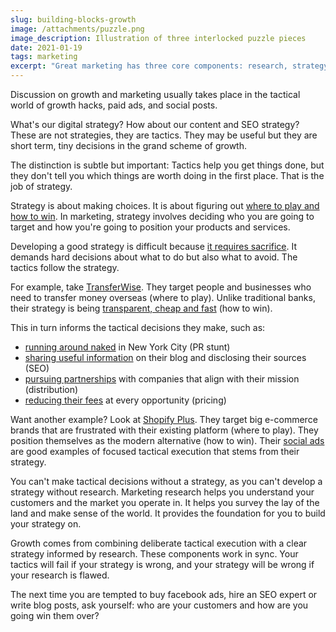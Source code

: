```yaml
---
slug: building-blocks-growth
image: /attachments/puzzle.png
image_description: Illustration of three interlocked puzzle pieces
date: 2021-01-19
tags: marketing
excerpt: "Great marketing has three core components: research, strategy and execution."
---
```


Discussion on growth and marketing usually takes place in the tactical world of growth hacks, paid ads, and social posts.

What's our digital strategy? How about our content and SEO strategy? These are not strategies, they are tactics. They may be useful but they are short term, tiny decisions in the grand scheme of growth.

The distinction is subtle but important: Tactics help you get things done, but they don't tell you which things are worth doing in the first place. That is the job of strategy.

Strategy is about making choices. It is about figuring out [where to play and how to win](https://hbr.org/2014/12/playing-to-win-how-strategy-really-works). In marketing, strategy involves deciding who you are going to target and how you're going to position your products and services.

Developing a good strategy is difficult because [it requires sacrifice](https://www8.gsb.columbia.edu/articles/ideas-work/strategy-art-sacrifice). It demands hard decisions about what to do but also what to avoid. The tactics follow the strategy.

For example, take [TransferWise](https://transferwise.com/). They target people and businesses who need to transfer money overseas (where to play). Unlike traditional banks, their strategy is being [transparent, cheap and fast](https://transferwise.com/community/mission-and-philosophy) (how to win).

This in turn informs the tactical decisions they make, such as:

- [running around naked](https://www.youtube.com/watch?v=ZufqOLl6ajE) in New York City (PR stunt)
- [sharing useful information](https://transferwise.com/sg/blog/best-debit-card-singapore) on their blog and disclosing their sources (SEO)
- [pursuing partnerships](https://transferwise.com/sg/blog/aspire-has-the-smbs-now-they-can-go-global-with-transferwise) with companies that align with their mission (distribution)
- [reducing their fees](https://transferwise.com/gb/blog/transfers-are-now-cheaper-for-76-of-our-customers) at every opportunity (pricing)

Want another example? Look at [Shopify Plus](https://www.shopify.com/plus). They target big e-commerce brands that are frustrated with their existing platform (where to play). They position themselves as the modern alternative (how to win). Their [social ads](<https://www.linkedin.com/feed/update/urn:li:sponsoredContentV2:(urn:li:activity:6732754235026477056,urn:li:sponsoredCreative:99731396)>) are good examples of focused tactical execution that stems from their strategy.

You can't make tactical decisions without a strategy, as you can't develop a strategy without research. Marketing research helps you understand your customers and the market you operate in. It helps you survey the lay of the land and make sense of the world. It provides the foundation for you to build your strategy on.

Growth comes from combining deliberate tactical execution with a clear strategy informed by research. These components work in sync. Your tactics will fail if your strategy is wrong, and your strategy will be wrong if your research is flawed.

The next time you are tempted to buy facebook ads, hire an SEO expert or write blog posts, ask yourself: who are your customers and how are you going win them over?
